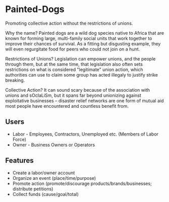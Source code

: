 # Painted-Dogs
Promoting collective action without the restrictions of unions.

Why the name? Painted dogs are a wild dog species native to Africa that are known for forming large, multi-family social units that work together to improve their chances of survival. As a fitting but disgusting example, they will even regurgitate food for peers who could not join on a hunt.

Restrictions of Unions? Legislation can empower unions, and the people through them, but at the same time, that legislation also often sets restrictions on what is considered "legitimate" union action, which authorities can use to claim some group has acted illegaly to justify strike breaking.

Collective Action? It can sound scary because of the association with unions and sOcIaLiSm, but it spans far beyond unionizing against exploitative businesses – disaster relief networks are one form of mutual aid most people have encountered and countless benefit from.

## Users
* Labor - Employees, Contractors, Unemployed etc. (Members of Labor Force)
* Owner - Business Owners or Operators

## Features
* Create a labor/owner account
* Organize an event (place/time/purpose)
* Promote action (promote/discourage products/brands/businesses; distribute petitions)
* Collect funds (cause/goal/total)

